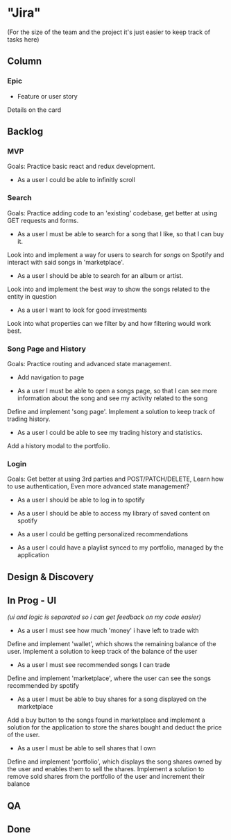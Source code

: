 # "Jira"

(For the size of the team and the project it's just easier to keep track of tasks here)

## Column

### Epic

- Feature or user story

Details on the card

## Backlog

### MVP

Goals: Practice basic react and redux development.

- As a user I could be able to infinitly scroll

### Search

Goals: Practice adding code to an 'existing' codebase, get better at using GET requests and forms.

- As a user I must be able to search for a song that I like, so that I can buy it.

Look into and implement a way for users to search for _songs_ on Spotify and interact with said songs in 'marketplace'.

- As a user I should be able to search for an album or artist.

Look into and implement the best way to show the songs related to the entity in question

- As a user I want to look for good investments

Look into what properties can we filter by and how filtering would work best.

### Song Page and History

Goals: Practice routing and advanced state management.

- Add navigation to page

- As a user I must be able to open a songs page, so that I can see more information about the song and see my activity related to the song

Define and implement 'song page'. Implement a solution to keep track of trading history.

- As a user I could be able to see my trading history and statistics.

Add a history modal to the portfolio.

### Login

Goals: Get better at using 3rd parties and POST/PATCH/DELETE, Learn how to use authentication, Even more advanced state management?

- As a user I should be able to log in to spotify

- As a user I should be able to access my library of saved content on spotify

- As a user I could be getting personalized recommendations

- As a user I could have a playlist synced to my portfolio, managed by the application

## Design & Discovery

## In Prog - UI

_(ui and logic is separated so i can get feedback on my code easier)_

- As a user I must see how much 'money' i have left to trade with

Define and implement 'wallet', which shows the remaining balance of the user. Implement a solution to keep track of the balance of the user

- As a user I must see recommended songs I can trade

Define and implement 'marketplace', where the user can see the songs recommended by spotify

- As a user I must be able to buy shares for a song displayed on the marketplace

Add a buy button to the songs found in marketplace and implement a solution for the application to store the shares bought and deduct the price of the user.

- As a user I must be able to sell shares that I own

Define and implement 'portfolio', which displays the song shares owned by the user and enables them to sell the shares. Implement a solution to remove sold shares from the portfolio of the user and increment their balance

## QA

## Done
